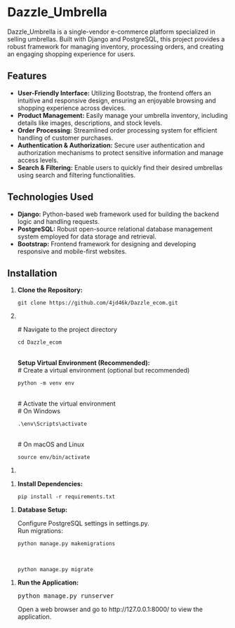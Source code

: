 
  <h1>Dazzle_Umbrella</h1>
  

  <p>Dazzle_Umbrella is a single-vendor e-commerce platform specialized in selling umbrellas. Built with Django and PostgreSQL, this project provides a robust framework for managing inventory, processing orders, and creating an engaging shopping experience for users.</p>

  <h2>Features</h2>
  <ul>
    <li><strong>User-Friendly Interface:</strong> Utilizing Bootstrap, the frontend offers an intuitive and responsive design, ensuring an enjoyable browsing and shopping experience across devices.</li>
    <li><strong>Product Management:</strong> Easily manage your umbrella inventory, including details like images, descriptions, and stock levels.</li>
    <li><strong>Order Processing:</strong> Streamlined order processing system for efficient handling of customer purchases.</li>
    <li><strong>Authentication & Authorization:</strong> Secure user authentication and authorization mechanisms to protect sensitive information and manage access levels.</li>
    <li><strong>Search & Filtering:</strong> Enable users to quickly find their desired umbrellas using search and filtering functionalities.</li>
  </ul>

  <h2>Technologies Used</h2>
  <ul>
    <li><strong>Django:</strong> Python-based web framework used for building the backend logic and handling requests.</li>
    <li><strong>PostgreSQL:</strong> Robust open-source relational database management system employed for data storage and retrieval.</li>
    <li><strong>Bootstrap:</strong> Frontend framework for designing and developing responsive and mobile-first websites.</li>
  </ul>

  <h2>Installation</h2>
  <ol>
    <li><strong>Clone the Repository:</strong>
      <pre><code>git clone https://github.com/4jd46k/Dazzle_ecom.git</code></pre>
    </li>
    <li>
  </ol>
  <ol>
    <p>
      # Navigate to the project directory
      <br>
      <pre><code>cd Dazzle_ecom</code></pre>
      <br>
      <strong>Setup Virtual Environment (Recommended):</strong>
      <br>
      # Create a virtual environment (optional but recommended)
      <br>
      <pre><code>python -m venv env</code></pre>
      <br>
      # Activate the virtual environment
      <br>
      # On Windows
      <br>
      <pre><code>.\env\Scripts\activate</code></pre>
      <br>
      # On macOS and Linux
      <br>
      <pre><code>source env/bin/activate</code></pre>
    </p>
    </li>
    <li>
    </li>
  </ol>
  <ol>
    <li>
    <strong>Install Dependencies:</strong>
      <p>
        <pre><code>pip install -r requirements.txt</code></pre>
      </p>
    </li>
  </ol>
  <ol>
    <li>
    <strong>Database Setup:</strong>
      <p>
        Configure PostgreSQL settings in settings.py.
        <br>
        Run migrations:
        <br>
        <pre><code>python manage.py makemigrations</code></pre>
        <br>
        <pre><code>python manage.py migrate</code></pre>
      </p>
    </li>
  </ol>
   <ol>
    <li>
    <strong>Run the Application:</strong>
      <p>
        <pre>python manage.py runserver</pre>
      </p>
     <p>
       Open a web browser and go to http://127.0.0.1:8000/ to view the application.
     </p>
    </li>
  </ol>
  <ol>
    
  



